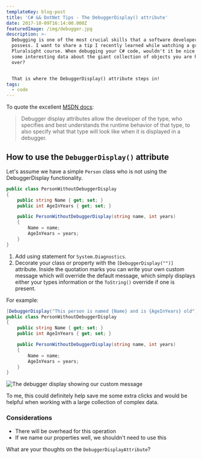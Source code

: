 ```yaml
---
templateKey: blog-post
title: 'C# && DotNet Tips - The DebuggerDisplay() attribute'
date: 2017-10-09T16:14:00.000Z
featuredImage: /img/debugger.jpg
description: >-
  Debugging is one of the most crucial skills that a software developer can
  possess. I want to share a tip I recently learned while watching a great
  Pluralsight course. When debugging your C# code, wouldn't it be nice to know
  some interesting data about the giant collection of objects you are hovering
  over?


  That is where the DebuggerDisplay() attribute steps in!
tags:
  - code
---
```

To quote the excellent [MSDN docs](https://docs.microsoft.com/en-us/dotnet/framework/debug-trace-profile/enhancing-debugging-with-the-debugger-display-attributes):

> Debugger display attributes allow the developer of the type, who specifies and best understands the runtime behavior of that type, to also specify what that type will look like when it is displayed in a debugger. 

## How to use the `DebuggerDisplay()` attribute

Let's assume we have a simple `Person` class who is not using the DebuggerDisplay functionality.

```csharp
public class PersonWithoutDebuggerDisplay
{
    public string Name { get; set; }
    public int AgeInYears { get; set; }

    public PersonWithoutDebuggerDisplay(string name, int years)
    {
        Name = name;
        AgeInYears = years;
    }
}
```

1. Add using statement for `System.Diagnostics`.
2. Decorate your class or property with the `[DebuggerDisplay("")]` attribute. Inside the quotation marks you can write your own custom message which will override the default message, which simply displays either your types information or the `ToString()` override if one is present.

For example: 

```csharp
[DebuggerDisplay("This person is named {Name} and is {AgeInYears} old")]
public class PersonWithoutDebuggerDisplay
{
    public string Name { get; set; }
    public int AgeInYears { get; set; }

    public PersonWithoutDebuggerDisplay(string name, int years)
    {
        Name = name;
        AgeInYears = years;
    }
}
```

![The debugger display showing our custom message](/img/debugger.jpg "Debugger Display")

To me, this could definitely help save me some extra clicks and would be helpful when working with a large collection of complex data.

### Considerations

* There will be overhead for this operation
* If we name our properties well, we shouldn't need to use this

What are your thoughts on the `DebuggerDisplayAttribute`?
